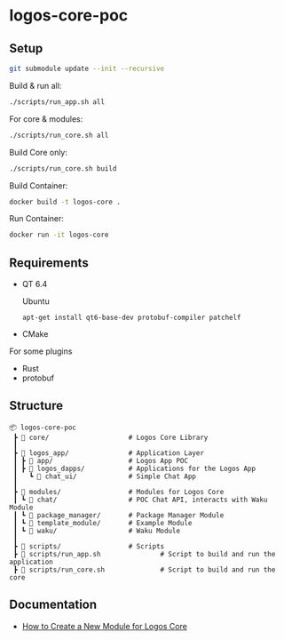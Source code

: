 # logos-core-poc

## Setup

```bash
git submodule update --init --recursive
```

Build & run all:

```bash
./scripts/run_app.sh all
```

For core & modules:

```bash
./scripts/run_core.sh all
```

Build Core only:

```bash
./scripts/run_core.sh build
```

Build Container:

```bash
docker build -t logos-core .
```

Run Container:

```bash
docker run -it logos-core
```

## Requirements

- QT 6.4

  Ubuntu
  ```
  apt-get install qt6-base-dev protobuf-compiler patchelf
  ```
- CMake

For some plugins
- Rust
- protobuf

## Structure

```
📦 logos-core-poc
 ┣ 📂 core/                    # Logos Core Library
 ┃
 ┣ 📂 logos_app/               # Application Layer
 ┃ ┣ 📂 app/                   # Logos App POC
 ┃ ┣ 📂 logos_dapps/           # Applications for the Logos App
 ┃   ┗ 📂 chat_ui/             # Simple Chat App
 ┃
 ┣ 📂 modules/                 # Modules for Logos Core
 ┃ ┗ 📂 chat/                  # POC Chat API, interacts with Waku Module
 ┃ ┗ 📂 package_manager/       # Package Manager Module
 ┃ ┗ 📂 template_module/       # Example Module
 ┃ ┗ 📂 waku/                  # Waku Module
 ┃
 ┣ 📂 scripts/                 # Scripts
 ┣ 📄 scripts/run_app.sh               # Script to build and run the application
 ┣ 📄 scripts/run_core.sh              # Script to build and run the core
```

## Documentation

- [How to Create a New Module for Logos Core](https://github.com/logos-co/logos-core-poc/wiki/How-to-create-a-Logos-Module)
